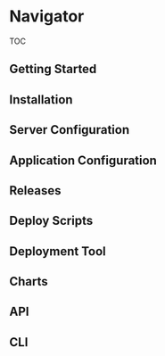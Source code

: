 # Navigator

TOC

## Getting Started

## Installation

## Server Configuration

## Application Configuration

## Releases

## Deploy Scripts

## Deployment Tool

## Charts

## API

## CLI
